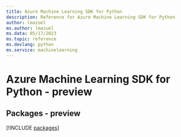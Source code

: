 ```yaml
---
title: Azure Machine Learning SDK for Python
description: Reference for Azure Machine Learning SDK for Python
author: lmazuel
ms.author: lmazuel
ms.data: 05/17/2023
ms.topic: reference
ms.devlang: python
ms.service: machinelearning
---
```

# Azure Machine Learning SDK for Python - preview
## Packages - preview
[!INCLUDE [packages](machine-learning-index.md)]